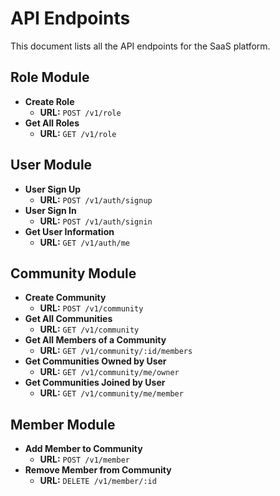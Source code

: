 # API Endpoints

This document lists all the API endpoints for the SaaS platform.

## Role Module

- **Create Role**
  - **URL:** `POST /v1/role`
- **Get All Roles**
  - **URL:** `GET /v1/role`

## User Module

- **User Sign Up**
  - **URL:** `POST /v1/auth/signup`
- **User Sign In**
  - **URL:** `POST /v1/auth/signin`
- **Get User Information**
  - **URL:** `GET /v1/auth/me`

## Community Module

- **Create Community**
  - **URL:** `POST /v1/community`
- **Get All Communities**
  - **URL:** `GET /v1/community`
- **Get All Members of a Community**
  - **URL:** `GET /v1/community/:id/members`
- **Get Communities Owned by User**
  - **URL:** `GET /v1/community/me/owner`
- **Get Communities Joined by User**
  - **URL:** `GET /v1/community/me/member`

## Member Module

- **Add Member to Community**
  - **URL:** `POST /v1/member`
- **Remove Member from Community**
  - **URL:** `DELETE /v1/member/:id`

